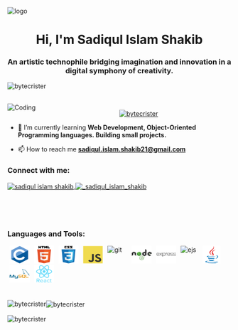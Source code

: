 ![logo](https://github.com/ByteCrister/ByteCrister/blob/main/tech-banner-illustration-desktop-computer_107791-7920.avif)
<h1 align="center">Hi, I'm Sadiqul Islam Shakib</h1>
<h3 align="center">An artistic technophile bridging imagination and innovation in a digital symphony of creativity.</h3>

<p align="left"> 
  <img src="https://komarev.com/ghpvc/?username=bytecrister&label=Profile%20views&color=0e75b6&style=flat" alt="bytecrister" /> 
</p>

</br>

<img align="left" alt="Coding" width="50%" src="https://media.tenor.com/qJ5evVs-_uUAAAAC/coding.gif">

<p align="left"> 
  <a href="https://github.com/ryo-ma/github-profile-trophy">
    <img src="https://github-profile-trophy.vercel.app/?username=bytecrister" alt="bytecrister" />
  </a> 
</p>

- 🌱 I’m currently learning **Web Development, Object-Oriented Programming languages. Building small projects.**

- 📫 How to reach me **sadiqul.islam.shakib21@gmail.com**

<h3 align="left">Connect with me:</h3>
<p align="left">
  <a href="https://fb.com/sadiqul islam shakib" target="blank">
    <img align="center" src="https://raw.githubusercontent.com/rahuldkjain/github-profile-readme-generator/master/src/images/icons/Social/facebook.svg" alt="sadiqul islam shakib" height="30" width="40" />
  </a>
  <a href="https://instagram.com/_sadiqul_islam_shakib" target="blank">
    <img align="center" src="https://raw.githubusercontent.com/rahuldkjain/github-profile-readme-generator/master/src/images/icons/Social/instagram.svg" alt="_sadiqul_islam_shakib" height="30" width="40" />
  </a>
</p>

<br />
<br />
<br />


<h3 align="left">Languages and Tools:</h3>
<p align="left">
  <a href="https://www.cprogramming.com/" target="_blank" rel="noreferrer">
    <img align="left" width="45" hspace="5"  src="https://raw.githubusercontent.com/devicons/devicon/master/icons/c/c-original.svg" alt="c" width="40" height="40"/>
  </a>
   <a href="https://www.w3.org/html/" target="_blank" rel="noreferrer">
    <img align="left" width="45" hspace="5" src="https://raw.githubusercontent.com/devicons/devicon/master/icons/html5/html5-original-wordmark.svg" alt="html5" width="40" height="40"/>
  </a>
  <a href="https://www.w3schools.com/css/" target="_blank" rel="noreferrer">
    <img align="left" width="45" hspace="5" src="https://raw.githubusercontent.com/devicons/devicon/master/icons/css3/css3-original-wordmark.svg" alt="css3" width="40" height="40"/>
  </a>
   <a href="https://developer.mozilla.org/en-US/docs/Web/JavaScript" target="_blank" rel="noreferrer">
    <img align="left" width="45" hspace="5" src="https://raw.githubusercontent.com/devicons/devicon/master/icons/javascript/javascript-original.svg" alt="javascript" width="40" height="40"/>
  </a>
  <a href="https://git-scm.com/" target="_blank" rel="noreferrer">
    <img align="left" width="45" hspace="5" src="https://www.vectorlogo.zone/logos/git-scm/git-scm-icon.svg" alt="git" width="40" height="40"/>
  </a>
 
  <a href="https://www.java.com" target="_blank" rel="noreferrer">
    <img src="https://raw.githubusercontent.com/devicons/devicon/master/icons/java/java-original.svg" alt="java" width="40" height="40"/>
  </a>
   <a href="https://nodejs.org" target="_blank" rel="noreferrer">
    <img align="left" width="45" hspace="5" src="https://raw.githubusercontent.com/devicons/devicon/master/icons/nodejs/nodejs-original-wordmark.svg" alt="nodejs" width="40" height="40"/>
  </a>
  <a href="https://expressjs.com" target="_blank" rel="noreferrer">
    <img align="left" width="45" hspace="5" src="https://raw.githubusercontent.com/devicons/devicon/master/icons/express/express-original-wordmark.svg" alt="expressjs" width="40" height="40"/>
  </a>
  <a href="https://ejs.co" target="_blank" rel="noreferrer">
    <img align="left" width="45" hspace="5" src="[https://miro.medium.com/v2/resize:fit:1278/1*i-YOI4nMBnyPfjSulLxDLA.png](https://www.svgrepo.com/show/373574/ejs.svg)" alt="ejs" width="40" height="40"/>
  </a>
    <a href="https://www.mysql.com" target="_blank" rel="noreferrer">
    <img align="left" width="45" hspace="5" src="https://raw.githubusercontent.com/devicons/devicon/master/icons/mysql/mysql-original-wordmark.svg" alt="mysql" width="40" height="40"/>
  </a>
  <a href="https://react.dev/" target="_blank" rel="noreferrer">
    <img align="left" width="45" hspace="5" src="https://raw.githubusercontent.com/devicons/devicon/master/icons/react/react-original-wordmark.svg" alt="react" width="40" height="40"/>
  </a>
</p>

<br />
<br />
<br />

<p>
  <img align="left" src="https://github-readme-stats.vercel.app/api/top-langs?username=bytecrister&show_icons=true&locale=en&layout=compact" alt="bytecrister" />
</p>

<p>
  <img align="center" src="https://github-readme-stats.vercel.app/api?username=bytecrister&show_icons=true&locale=en" alt="bytecrister" />
</p>

<p>
  <img align="center" src="https://github-readme-streak-stats.herokuapp.com/?user=bytecrister&" alt="bytecrister" />
</p>
